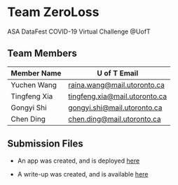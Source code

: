 # Team ZeroLoss 
ASA DataFest COVID-19 Virtual Challenge @UofT

## Team Members
| Member Name  	| U of T Email                  	|
|--------------	|-------------------------------	|
| Yuchen Wang  	| raina.wang@mail.utoronto.ca   	|
| Tingfeng Xia 	| tingfeng.xia@mail.utoronto.ca 	|
| Gongyi Shi   	| gongyi.shi@mail.utoronto.ca   	|
| Chen Ding    	| chen.ding@mail.utoronto.ca    	|

## Submission Files

* An app was created, and is deployed [here](https://tingfengx.com/Team-ZeroLoss)

* A write-up was created, and is available [here](https://tingfengx.github.io/Team-ZeroLoss/writeup/writeup.pdf)
